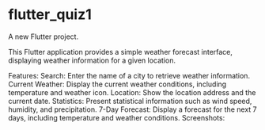 # flutter_quiz1

A new Flutter project.

This Flutter application provides a simple weather forecast interface, displaying weather information for a given location.

Features:
Search: Enter the name of a city to retrieve weather information.
Current Weather: Display the current weather conditions, including temperature and weather icon.
Location: Show the location address and the current date.
Statistics: Present statistical information such as wind speed, humidity, and precipitation.
7-Day Forecast: Display a forecast for the next 7 days, including temperature and weather conditions.
Screenshots:

